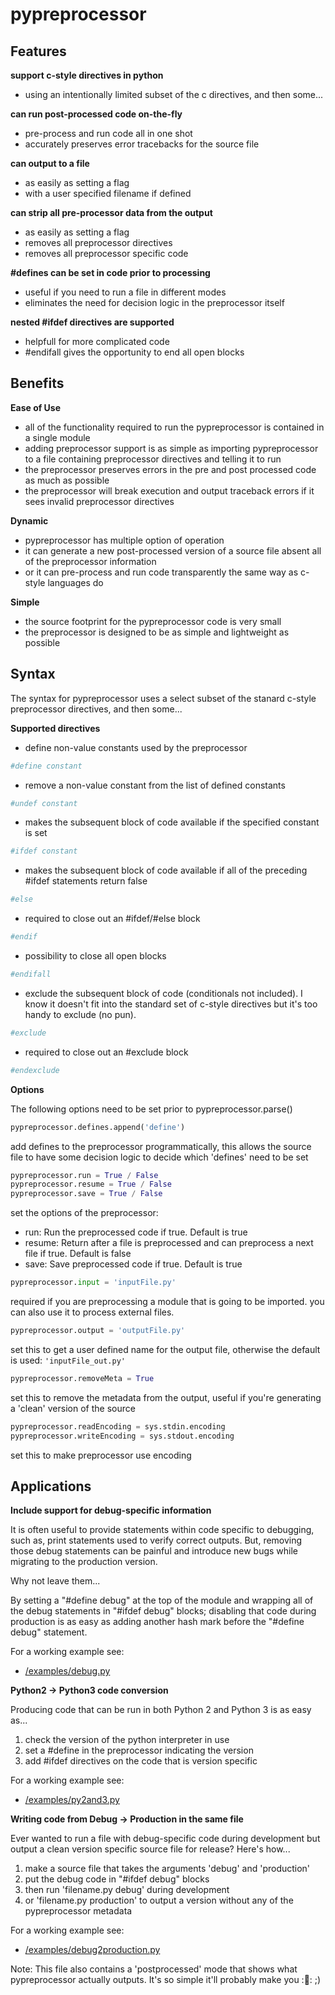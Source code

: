 # pypreprocessor

## Features

**support c-style directives in python**

* using an intentionally limited subset of the c directives, and then some...

**can run post-processed code on-the-fly**

* pre-process and run code all in one shot
* accurately preserves error tracebacks for the source file

**can output to a file**

* as easily as setting a flag
* with a user specified filename if defined

**can strip all pre-processor data from the output**

* as easily as setting a flag
* removes all preprocessor directives
* removes all preprocessor specific code

**#defines can be set in code prior to processing**

* useful if you need to run a file in different modes
* eliminates the need for decision logic in the preprocessor itself

**nested #ifdef directives are supported**

* helpfull for more complicated code
* #endifall gives the opportunity to end all open blocks


## Benefits

**Ease of Use**

* all of the functionality required to run the pypreprocessor is contained in a single module
* adding preprocessor support is as simple as importing pypreprocessor to a file containing preprocessor directives and telling it to run
* the preprocessor preserves errors in the pre and post processed code as much as possible
* the preprocessor will break execution and output traceback errors if it sees invalid preprocessor directives

**Dynamic**

* pypreprocessor has multiple option of operation
* it can generate a new post-processed version of a source file absent all of the preprocessor information
* or it can pre-process and run code transparently the same way as c-style languages do

**Simple**

* the source footprint for the pypreprocessor code is very small
* the preprocessor is designed to be as simple and lightweight as possible

## Syntax

The syntax for pypreprocessor uses a select subset of the stanard c-style preprocessor directives, and then some...

**Supported directives**

* define non-value constants used by the preprocessor
```python
#define constant
```


* remove a non-value constant from the list of defined constants
```python
#undef constant
```

* makes the subsequent block of code available if the specified constant is set
```python
#ifdef constant
```

* makes the subsequent block of code available if all of the preceding #ifdef statements return false
```python
#else
```

* required to close out an #ifdef/#else block
```python
#endif
```
* possibility to close all open blocks
```python
#endifall
```

* exclude the subsequent block of code (conditionals not included). I know it doesn't fit into the standard set of c-style directives but it's too handy to exclude (no pun).
```python
#exclude
```

* required to close out an #exclude block
```python
#endexclude
```

**Options**

The following options need to be set prior to pypreprocessor.parse()


```python
pypreprocessor.defines.append('define')
```
add defines to the preprocessor programmatically, this allows the source file to have some decision logic to decide which 'defines' need to be set

```python
pypreprocessor.run = True / False
pypreprocessor.resume = True / False
pypreprocessor.save = True / False
```
set the options of the preprocessor:

* run: Run the preprocessed code if true. Default is true
* resume: Return after a file is preprocessed and can preprocess a next file if true. Default is false
* save: Save preprocessed code if true. Default is true

```python
pypreprocessor.input = 'inputFile.py'
```
required if you are preprocessing a module that is going to be imported. you can also use it to process external files.

```python
pypreprocessor.output = 'outputFile.py'
```
set this to get a user defined name for the output file, otherwise the default is used: ``` 'inputFile_out.py' ```

```python
pypreprocessor.removeMeta = True
```
set this to remove the metadata from the output, useful if you're generating a 'clean' version of the source

```python
pypreprocessor.readEncoding = sys.stdin.encoding
pypreprocessor.writeEncoding = sys.stdout.encoding
```
set this to make preprocessor use encoding

## Applications

**Include support for debug-specific information**

It is often useful to provide statements within code specific to debugging, such as, print statements used to verify correct outputs. But, removing those debug statements can be painful and introduce new bugs while migrating to the production version.

Why not leave them...

By setting a "#define debug" at the top of the module and wrapping all of the debug statements in "#ifdef debug" blocks; disabling that code during production is as easy as adding another hash mark before the "#define debug" statement.

For a working example see:

* [/examples/debug.py](https://github.com/evanplaice/pypreprocessor/blob/master/Examples/debug.py)

**Python2 -> Python3 code conversion**

Producing code that can be run in both Python 2 and Python 3 is as easy as...

1. check the version of the python interpreter in use
2. set a #define in the preprocessor indicating the version
3. add #ifdef directives on the code that is version specific

For a working example see:

* [/examples/py2and3.py](https://github.com/evanplaice/pypreprocessor/blob/master/Examples/py2and3.py)

**Writing code from Debug -> Production in the same file**

Ever wanted to run a file with debug-specific code during development but output a clean version specific source file for release? Here's how...

1. make a source file that takes the arguments 'debug' and 'production'
2. put the debug code in "#ifdef debug" blocks
3. then run 'filename.py debug' during development
4. or 'filename.py production' to output a version without any of the pypreprocessor metadata

For a working example see:

* [/examples/debug2production.py](https://github.com/evanplaice/pypreprocessor/blob/master/Examples/debug2production.py)

Note: This file also contains a 'postprocessed' mode that shows what pypreprocessor actually outputs. It's so simple it'll probably make you ::facepalm:: ;)

